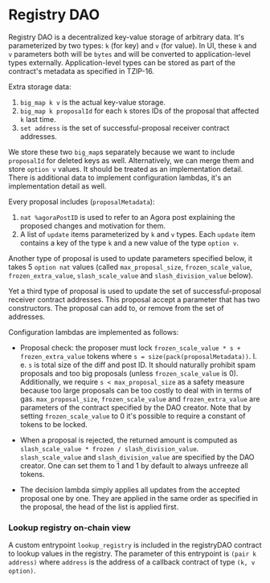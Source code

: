 <!--
SPDX-FileCopyrightText: TQ Tezos

SPDX-License-Identifier: LicenseRef-MIT-TQ
-->

# Registry DAO

Registry DAO is a decentralized key-value storage of arbitrary data.
It's parameterized by two types: `k` (for key) and `v` (for value).
In UI, these `k` and `v` parameters both will be `bytes` and will be converted to application-level types externally.
Application-level types can be stored as part of the contract's metadata as specified in TZIP-16.

Extra storage data:
1. `big_map k v` is the actual key-value storage.
2. `big_map k proposalId` for each `k` stores IDs of the proposal that affected `k` last time.
3. `set address` is the set of successful-proposal receiver contract addresses.

We store these two `big_map`s separately because we want to include `proposalId` for deleted keys as well.
Alternatively, we can merge them and store `option v` values.
It should be treated as an implementation detail.
There is additional data to implement configuration lambdas, it's an implementation detail as well.

Every proposal includes (`proposalMetadata`):
1. `nat %agoraPostID` is used to refer to an Agora post explaining the proposed changes and motivation for them.
2. A list of `update` items parameterized by `k` and `v` types. Each `update` item contains a key of the type `k` and a new value of the type `option v`.

Another type of proposal is used to update parameters specified below,
it takes 5 `option nat` values (called `max_proposal_size`, `frozen_scale_value`, `frozen_extra_value`, `slash_scale_value` and `slash_division_value` below).

Yet a third type of proposal is used to update the set of successful-proposal receiver contract
addresses. This proposal accept a parameter that has two constructors. The proposal can add to,
or remove from the set of addresses.

Configuration lambdas are implemented as follows:

* Proposal check: the proposer must lock `frozen_scale_value * s + frozen_extra_value` tokens where `s = size(pack(proposalMetadata))`.
I. e. `s` is total size of the diff and post ID.
It should naturally prohibit spam proposals and too big proposals (unless `frozen_scale_value` is 0).
Additionally, we require `s < max_proposal_size` as a safety measure because too large proposals can be too costly to deal with in terms of gas.
`max_proposal_size`, `frozen_scale_value` and `frozen_extra_value` are parameters of the contract specified by the DAO creator.
Note that by setting `frozen_scale_value` to 0 it's possible to require a constant of tokens to be locked.

* When a proposal is rejected, the returned amount is computed as `slash_scale_value * frozen / slash_division_value`.
`slash_scale_value` and `slash_division_value` are specified by the DAO creator.
One can set them to 1 and 1 by default to always unfreeze all tokens.

* The decision lambda simply applies all updates from the accepted proposal one by one.
They are applied in the same order as specified in the proposal, the head of the list is applied first.

### Lookup registry on-chain view

A custom entrypoint `lookup_registry` is included in the registryDAO contract
to lookup values in the registry. The parameter of this entrypoint is `(pair k address)`
where `address` is the address of a callback contract of type `(k, v option)`.
